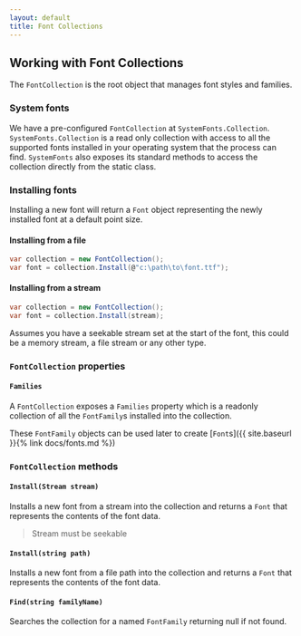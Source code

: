 ```yaml
---
layout: default
title: Font Collections
---
```


## Working with Font Collections

The `FontCollection` is the root object that manages font styles and families.

### System fonts

We have a pre-configured `FontCollection` at `SystemFonts.Collection`. `SystemFonts.Collection` is a read only collection with access to all the supported fonts installed in your operating system that the process can find. `SystemFonts` also exposes its standard methods to access the collection directly from the static class.

### Installing fonts
 
Installing a new font will return a `Font` object representing the newly installed font at a default point size.

#### Installing from a file

```c#
var collection = new FontCollection();
var font = collection.Install(@"c:\path\to\font.ttf");
```

#### Installing from a stream

```c#
var collection = new FontCollection();
var font = collection.Install(stream);
``` 
Assumes you have a seekable stream set at the start of the font, this could be a memory stream, a file stream or any other type.


###  `FontCollection` properties

#### `Families`

A  `FontCollection`  exposes a `Families` property which is a readonly collection of all the `FontFamily`s installed into the collection.

These `FontFamily` objects can be used later to create [`Font`s]({{ site.baseurl }}{% link docs/fonts.md %})


###  `FontCollection` methods


#### `Install(Stream stream)`
Installs a new font from a stream  into the collection and returns a `Font` that represents the contents of the font data.

> Stream must be seekable

#### `Install(string path)`
Installs a new font from a file path into the collection and returns a `Font` that represents the contents of the font data.

#### `Find(string familyName)`

Searches the collection for a named `FontFamily` returning null if not found.
